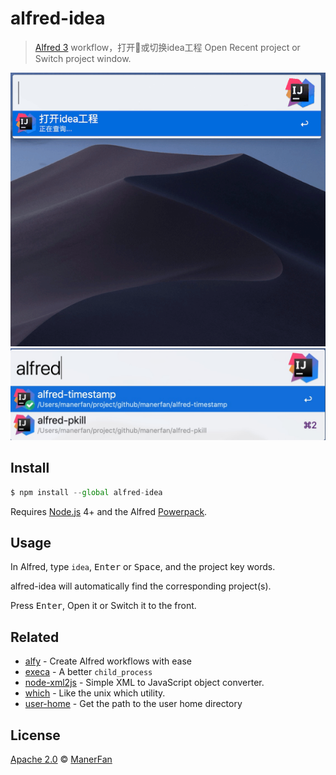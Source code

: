 # alfred-idea

> [Alfred 3](https://www.alfredapp.com/) workflow，打开或切换idea工程 Open Recent project or Switch project window.

![](docs/idea.gif)
![](docs/idea.jpg)

## Install

```js
$ npm install --global alfred-idea
```

Requires [Node.js](https://nodejs.org/) 4+ and the Alfred [Powerpack](https://www.alfredapp.com/powerpack/).

## Usage

In Alfred, type `idea`, <kbd>Enter</kbd> or <kbd>Space</kbd>, and the project key words.

alfred-idea will automatically find the corresponding project(s).

Press <kbd>Enter</kbd>, Open it or Switch it to the front.

## Related

- [alfy](https://github.com/sindresorhus/alfy) - Create Alfred workflows with ease
- [execa](https://github.com/sindresorhus/execa) - A better `child_process`
- [node-xml2js](https://github.com/Leonidas-from-XIV/node-xml2js) - Simple XML to JavaScript object converter.
- [which](https://github.com/isaacs/node-which) - Like the unix which utility.
- [user-home](https://github.com/sindresorhus/user-home) - Get the path to the user home directory

## License

[Apache 2.0](LICENSE) © [ManerFan](https://github.com/manerfan)
